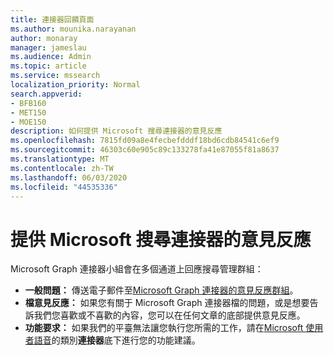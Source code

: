 ```yaml
---
title: 連接器回饋頁面
ms.author: mounika.narayanan
author: monaray
manager: jameslau
ms.audience: Admin
ms.topic: article
ms.service: mssearch
localization_priority: Normal
search.appverid:
- BFB160
- MET150
- MOE150
description: 如何提供 Microsoft 搜尋連接器的意見反應
ms.openlocfilehash: 7815fd09a8e4fecbefdddf18bd6cdb84541c6ef9
ms.sourcegitcommit: 46303c60e905c89c133278fa41e87055f81a8637
ms.translationtype: MT
ms.contentlocale: zh-TW
ms.lasthandoff: 06/03/2020
ms.locfileid: "44535336"
---
```

# <a name="provide-feedback-for-microsoft-search-connectors"></a>提供 Microsoft 搜尋連接器的意見反應

Microsoft Graph 連接器小組會在多個通道上回應搜尋管理群組：

* **一般問題：** 傳送電子郵件至[Microsoft Graph 連接器的意見反應群組](mailto:MicrosoftGraphConnectorsFeedback@service.microsoft.com)。
* **檔意見反應：** 如果您有關于 Microsoft Graph 連接器檔的問題，或是想要告訴我們您喜歡或不喜歡的內容，您可以在任何文章的底部提供意見反應。
* **功能要求：** 如果我們的平臺無法讓您執行您所需的工作，請在[Microsoft 使用者語音](https://microsoftsearch.uservoice.com/forums/926998-connectors)的類別**連接器**底下進行您的功能建議。
